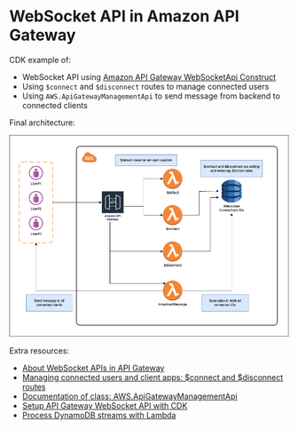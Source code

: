 # WebSocket API in Amazon API Gateway

CDK example of:

- WebSocket API using [Amazon API Gateway WebSocketApi Construct](https://docs.aws.amazon.com/cdk/api/v2/docs/@aws-cdk_aws-apigatewayv2-alpha.WebSocketApi.html)
- Using `$connect` and `$disconnect` routes to manage connected users
- Using `AWS.ApiGatewayManagementApi` to send message from backend to connected clients

Final architecture:

![](./docs/cdk-api-gateway-websocket.png)

Extra resources:

- [About WebSocket APIs in API Gateway](https://docs.aws.amazon.com/apigateway/latest/developerguide/apigateway-websocket-api-overview.html)
- [Managing connected users and client apps: $connect and $disconnect routes](https://docs.aws.amazon.com/apigateway/latest/developerguide/apigateway-websocket-api-route-keys-connect-disconnect.html)
- [Documentation of class: AWS.ApiGatewayManagementApi](https://docs.aws.amazon.com/AWSJavaScriptSDK/latest/AWS/ApiGatewayManagementApi.html)
- [Setup API Gateway WebSocket API with CDK](https://aws.plainenglish.io/setup-api-gateway-websocket-api-with-cdk-c1e58cf3d2be)
- [Process DynamoDB streams with Lambda](https://aws.plainenglish.io/process-dynamodb-streams-with-lambda-5d870455f524)
